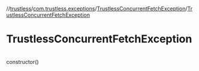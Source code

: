 //[trustless](../../../index.md)/[com.trustless.exceptions](../index.md)/[TrustlessConcurrentFetchException](index.md)/[TrustlessConcurrentFetchException](-trustless-concurrent-fetch-exception.md)

# TrustlessConcurrentFetchException

\
constructor()
